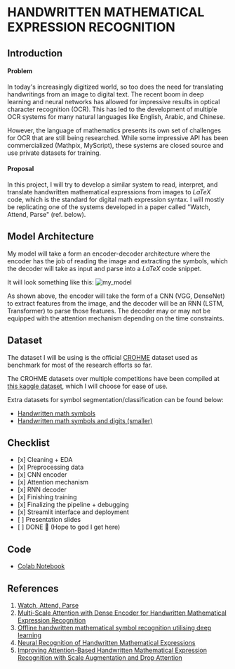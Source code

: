 # HANDWRITTEN MATHEMATICAL EXPRESSION RECOGNITION

## Introduction

#### Problem
In today's increasingly digitized world, so too does the need for translating handwritings from an image to digital text. The recent boom in deep learning and neural networks has allowed for impressive results in optical character recognition (OCR). This has led to the development of multiple OCR systems for many natural languages like English, Arabic, and Chinese.

However, the language of mathematics presents its own set of challenges for OCR that are still being researched. While some impressive API has been commercialized (Mathpix, MyScript), these systems are closed source and use private datasets for training.

#### Proposal

In this project, I will try to develop a similar system to read, interpret, and translate handwritten mathematical expressions from images to $LaTeX$ code, which is the standard for digital math expression syntax. I will mostly be replicating one of the systems developed in a paper called "Watch, Attend, Parse" (ref. below).

## Model Architecture

My model will take a form an encoder-decoder architecture where the encoder has the job of reading the image and extracting the symbols, which the decoder will take as input and parse into a $LaTeX$ code snippet.

It will look something like this:
![my_model](https://i.imgur.com/fLqA4rp.png)

As shown above, the encoder will take the form of a CNN (VGG, DenseNet) to extract features from the image, and the decoder will be an RNN (LSTM, Transformer) to parse those features. The decoder may or may not be equipped with the attention mechanism depending on the time constraints.

## Dataset

The dataset I will be using is the official [CROHME](https://www.isical.ac.in/~crohme/CROHME_data.html) dataset used as benchmark for most of the research efforts so far.

The CROHME datasets over multiple competitions have been compiled at [this kaggle dataset](https://www.kaggle.com/rtatman/handwritten-mathematical-expressions), which I will choose for ease of use.

Extra datasets for symbol segmentation/classification can be found below:

-    [Handwritten math symbols](https://www.kaggle.com/xainano/handwrittenmathsymbols)
-    [Handwritten math symbols and digits (smaller)](https://www.kaggle.com/clarencezhao/handwritten-math-symbol-dataset)


## Checklist
-    [x] Cleaning + EDA
-    [x] Preprocessing data
-    [x] CNN encoder
-    [x] Attention mechanism
-    [x] RNN decoder
-    [x] Finishing training
-    [x] Finalizing the pipeline + debugging
-    [x] Streamlit interface and deployment
-    [ ] Presentation slides
-    [ ] DONE :100: (Hope to god I get here)

## Code
-    [Colab Notebook](https://colab.research.google.com/drive/1Frh8sH2iybM7fK733dA5yHG4lYrcCNik?usp=sharing)


## References
1. [Watch, Attend, Parse](http://home.ustc.edu.cn/~xysszjs/paper/PR2017.pdf)
2. [Multi-Scale Attention with Dense Encoder for
Handwritten Mathematical Expression Recognition](https://arxiv.org/pdf/1801.03530.pdf)
3. [Offline handwritten mathematical symbol
recognition utilising deep learning](https://arxiv.org/pdf/1910.07395.pdf)
4. [Neural Recognition of Handwritten Mathematical Expressions](https://epub.jku.at/obvulihs/download/pdf/3866590?originalFilename=true)
5. [Improving Attention-Based Handwritten
Mathematical Expression Recognition with Scale
Augmentation and Drop Attention](https://arxiv.org/pdf/2007.10092.pdf)
